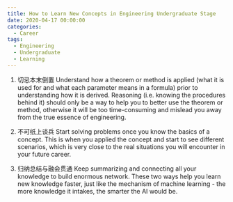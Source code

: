 ```yaml
---
title: How to Learn New Concepts in Engineering Undergraduate Stage
date: 2020-04-17 00:00:00
categories:
  - Career
tags:
  - Engineering
  - Undergraduate
  - Learning
---
```


1. 切忌本末倒置
   Understand how a theorem or method is applied (what it is used for and what each parameter means in a formula) prior to understanding how it is derived.
   Reasoning (i.e. knowing the procedures behind it) should only be a way to help you to better use the theorem or method, otherwise it will be too time-consuming and mislead you away from the true essence of engineering.

2. 不可纸上谈兵
   Start solving problems once you know the basics of a concept.
   This is when you applied the concept and start to see different scenarios, which is very close to the real situations you will encounter in your future career.

3. 归纳总结与融会贯通
   Keep summarizing and connecting all your knowledge to build enormous network.
   These two ways help you learn new knowledge faster, just like the mechanism of machine learning - the more knowledge it intakes, the smarter the AI would be.
